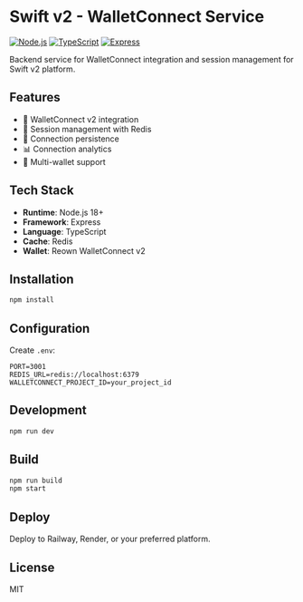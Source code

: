 # Swift v2 - WalletConnect Service

[![Node.js](https://img.shields.io/badge/Node.js-18+-green)](https://nodejs.org/)
[![TypeScript](https://img.shields.io/badge/TypeScript-5.0-blue)](https://www.typescriptlang.org/)
[![Express](https://img.shields.io/badge/Express-4.18-lightgrey)](https://expressjs.com/)

Backend service for WalletConnect integration and session management for Swift v2 platform.

## Features

- 🔗 WalletConnect v2 integration
- 🔐 Session management with Redis
- 💾 Connection persistence
- 📊 Connection analytics
- 🔄 Multi-wallet support

## Tech Stack

- **Runtime**: Node.js 18+
- **Framework**: Express
- **Language**: TypeScript
- **Cache**: Redis
- **Wallet**: Reown WalletConnect v2

## Installation

```bash
npm install
```

## Configuration

Create `.env`:
```env
PORT=3001
REDIS_URL=redis://localhost:6379
WALLETCONNECT_PROJECT_ID=your_project_id
```

## Development

```bash
npm run dev
```

## Build

```bash
npm run build
npm start
```

## Deploy

Deploy to Railway, Render, or your preferred platform.

## License

MIT
